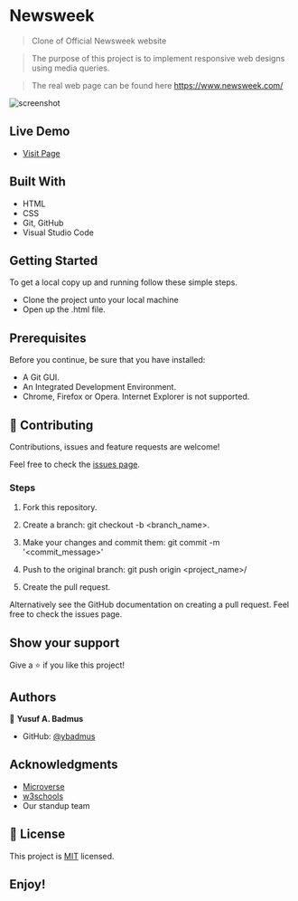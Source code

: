 # Newsweek

> Clone of Official Newsweek website

> The purpose of this project is to implement responsive web designs using media queries.

> The real web page can be found here https://www.newsweek.com/

![screenshot](https://raw.githubusercontent.com/ybadmus/Newsweek/features/app_screenshot.png)

## Live Demo

- [Visit Page](https://raw.githack.com/ybadmus/Newsweek/features/index.html)

## Built With

- HTML
- CSS
- Git, GitHub
- Visual Studio Code

## Getting Started

To get a local copy up and running follow these simple steps.

- Clone the project unto your local machine
- Open up the .html file.

## Prerequisites

Before you continue, be sure that you have installed:

- A Git GUI.
- An Integrated Development Environment.
- Chrome, Firefox or Opera. Internet Explorer is not supported.

## 🤝 Contributing

Contributions, issues and feature requests are welcome!

Feel free to check the [issues page](https://github.com/ybadmus/Newsweek/issues).

### Steps

1. Fork this repository.

2. Create a branch: git checkout -b <branch_name>.

3. Make your changes and commit them: git commit -m '<commit_message>'

4. Push to the original branch: git push origin <project_name>/

5. Create the pull request.

Alternatively see the GitHub documentation on creating a pull request. Feel free to check the issues page.

## Show your support

Give a ⭐️ if you like this project!

## Authors

👤 **Yusuf A. Badmus**

- GitHub: [@ybadmus](https://github.com/ybadmus)

## Acknowledgments

- [Microverse](https://www.microverse.org)
- [w3schools](https://www.w3schools.com)
- Our standup team

## 📝 License

<p>This project is <a href="LICENSE">MIT</a> licensed.</p>

## Enjoy!